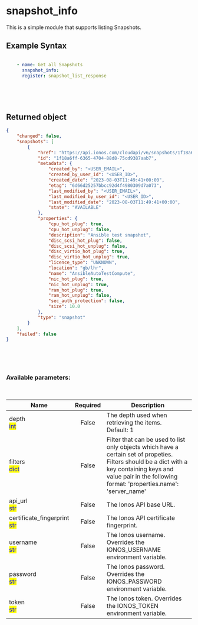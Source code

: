 # snapshot_info

This is a simple module that supports listing Snapshots.

## Example Syntax


```yaml

    - name: Get all Snapshots
      snapshot_info:
      register: snapshot_list_response

```

&nbsp;

&nbsp;
## Returned object
```json
{
    "changed": false,
    "snapshots": [
        {
            "href": "https://api.ionos.com/cloudapi/v6/snapshots/1f18a6ff-6365-4704-88d8-75cd9387aab7",
            "id": "1f18a6ff-6365-4704-88d8-75cd9387aab7",
            "metadata": {
                "created_by": "<USER_EMAIL>",
                "created_by_user_id": "<USER_ID>",
                "created_date": "2023-08-03T11:49:41+00:00",
                "etag": "6d66d25257bbcc92d4f4980309d7a073",
                "last_modified_by": "<USER_EMAIL>",
                "last_modified_by_user_id": "<USER_ID>",
                "last_modified_date": "2023-08-03T11:49:41+00:00",
                "state": "AVAILABLE"
            },
            "properties": {
                "cpu_hot_plug": true,
                "cpu_hot_unplug": false,
                "description": "Ansible test snapshot",
                "disc_scsi_hot_plug": false,
                "disc_scsi_hot_unplug": false,
                "disc_virtio_hot_plug": true,
                "disc_virtio_hot_unplug": true,
                "licence_type": "UNKNOWN",
                "location": "gb/lhr",
                "name": "AnsibleAutoTestCompute",
                "nic_hot_plug": true,
                "nic_hot_unplug": true,
                "ram_hot_plug": true,
                "ram_hot_unplug": false,
                "sec_auth_protection": false,
                "size": 10.0
            },
            "type": "snapshot"
        }
    ],
    "failed": false
}

```

&nbsp;

&nbsp;
### Available parameters:
&nbsp;

<table data-full-width="true">
  <thead>
    <tr>
      <th width="22.8vw">Name</th>
      <th width="10.8vw" align="center">Required</th>
      <th>Description</th>
    </tr>
  </thead>
  <tbody>
  <tr>
  <td>depth<br/><mark style="color:blue;">int</mark></td>
  <td align="center">False</td>
  <td>The depth used when retrieving the items.<br />Default: 1</td>
  </tr>
  <tr>
  <td>filters<br/><mark style="color:blue;">dict</mark></td>
  <td align="center">False</td>
  <td>Filter that can be used to list only objects which have a certain set of propeties. Filters should be a dict with a key containing keys and value pair in the following format: 'properties.name': 'server_name'</td>
  </tr>
  <tr>
  <td>api_url<br/><mark style="color:blue;">str</mark></td>
  <td align="center">False</td>
  <td>The Ionos API base URL.</td>
  </tr>
  <tr>
  <td>certificate_fingerprint<br/><mark style="color:blue;">str</mark></td>
  <td align="center">False</td>
  <td>The Ionos API certificate fingerprint.</td>
  </tr>
  <tr>
  <td>username<br/><mark style="color:blue;">str</mark></td>
  <td align="center">False</td>
  <td>The Ionos username. Overrides the IONOS_USERNAME environment variable.</td>
  </tr>
  <tr>
  <td>password<br/><mark style="color:blue;">str</mark></td>
  <td align="center">False</td>
  <td>The Ionos password. Overrides the IONOS_PASSWORD environment variable.</td>
  </tr>
  <tr>
  <td>token<br/><mark style="color:blue;">str</mark></td>
  <td align="center">False</td>
  <td>The Ionos token. Overrides the IONOS_TOKEN environment variable.</td>
  </tr>
  </tbody>
</table>
